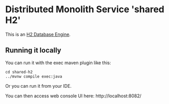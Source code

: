 # Distributed Monolith Service 'shared H2'

This is an [H2 Database Engine](http://h2database.com/).

## Running it locally

You can run it with the exec maven plugin like this:

```
cd shared-h2
../mvnw compile exec:java
```

Or you can run it from your IDE.

You can then access web console UI here: http://localhost:8082/
